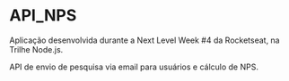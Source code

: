 # API_NPS
Aplicação desenvolvida durante a Next Level Week #4 da Rocketseat, na Trilhe Node.js.

API de envio de pesquisa via email para usuários e cálculo de NPS.
